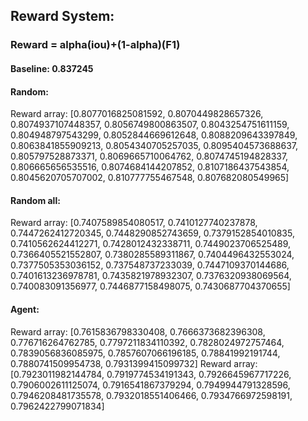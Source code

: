 ## Reward System:
### Reward = alpha(iou)+(1-alpha)(F1)

#### Baseline: 0.837245
#### Random: 
Reward array: [0.8077016825081592, 0.8070449828657326, 0.8074937107448357, 0.8056749800863507, 0.8043254751611159, 0.804948797543299, 0.8052844669612648, 0.8088209643397849, 0.8063841855909213, 0.8054340705257035, 0.8095404573688637, 0.805797528873371, 0.8069665710064762, 0.8074745194828337, 0.806665656535516, 0.8074684144207852, 0.8107186437543854, 0.8045620705707002, 0.810777755467548, 0.807682080549965]

#### Random all:
Reward array: [0.7407589854080517, 0.7410127740237878, 0.7447262412720345, 0.7448290852743659, 0.7379152854010835, 0.7410562624412271, 0.7428012432338711, 0.7449023706525489, 0.7366405521552807, 0.7380285589311867, 0.7404496432553024, 0.7377505353036152, 0.737548737233039, 0.7447109370144686, 0.7401613236978781, 0.7435821978932307, 0.7376320938069564, 0.740083091356977, 0.7446877158498075, 0.7430687704370655]

#### Agent:
Reward array: [0.7615836798330408, 0.7666373682396308, 0.776716264762785, 0.7797211834110392, 0.7828024972757464, 0.7839056836085975, 0.7857607066196185, 0.78841992191744, 0.7880741509954738, 0.7931399415099732]
Reward array: [0.7923011982144784, 0.7919774534191343, 0.7926645967717226, 0.7906002611125074, 0.7916541867379294, 0.7949944791328596, 0.7946208481735578, 0.7932018551406466, 0.7934766972598191, 0.7962422799071834]
